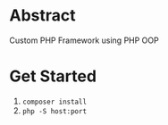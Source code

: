 # Abstract
Custom PHP Framework using PHP OOP

# Get Started
1. ``composer install``
2. ``php -S host:port``